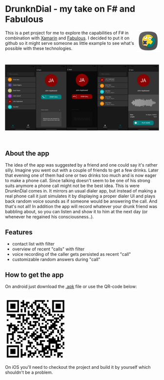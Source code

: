 # DrunknDial - my take on F# and Fabulous 

<img align="right" width="70" height="70" src="art/icon.png">

This is a pet project for me to explore the capabilities of F# in combination with [Xamarin](https://docs.microsoft.com/en-US/xamarin/cross-platform/platform/fsharp/) and [Fabulous](https://github.com/fsprojects/Fabulous). I decided to put it on github so it might serve someone as little example to see what's possible with these technologies.

<br>

![screens.png](art/screens.png)

<br>

## About the app
The idea of the app was suggested by a friend and one could say it's rather silly. Imagine you went out with a couple of friends to get a few drinks. Later that evening one of them had one or two drinks too much and is now eager to make a phone call. Since talking doesn't seem to be one of his strong suits anymore a phone call might not be the best idea. This is were DrunknDial comes in. It mirrors an usual dialer app, but instead of making a real phone call it just simulates it by displaying a proper dialer UI and plays back random voice sounds as if someone would be answering the call. And that's not all! In addition the app will record whatever your drunk friend was babbling about, so you can listen and show it to him at the next day (or whenever he regained his consciousness..).

## Features
- contact list with filter
- overview of recent "calls" with filter
- voice recording of the caller gets persisted as recent "call"
- customizable random answers during "call"

## How to get the app

On android just download the [.apk](https://github.com/TobiasBuchholz/DrunknDial/raw/main/dist/app.apk) file or use the QR-code below:

<br>

<img width="200" height="200" src="art/android-app-qrcode.png">

<br>

On iOS you'll need to checkout the project and build it by yourself which shouldn't be a problem.